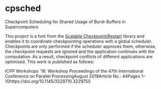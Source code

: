 # cpsched
Checkpoint Scheduling for Shared Usage of Burst-Buffers in Supercomputers

This project is a fork from the [Scalable Checkpoint/Restart](https://github.com/LLNL/scr) library and enables it to coordinate 
checkpointing operations with a global scheduler. Checkpoints are only performed if the scheduler approves them, otherwise, 
the checkpoint requests are ignored and the application continues with the computation. As a result, checkpoint conflicts 
of different applications are optimised. This work is published as follows:

ICPP Workshops '18: Workshop Proceedings of the 47th International Conference on Parallel ProcessingAugust 2018Article No.: 44Pages 1–10https://doi.org/10.1145/3229710.3229755
